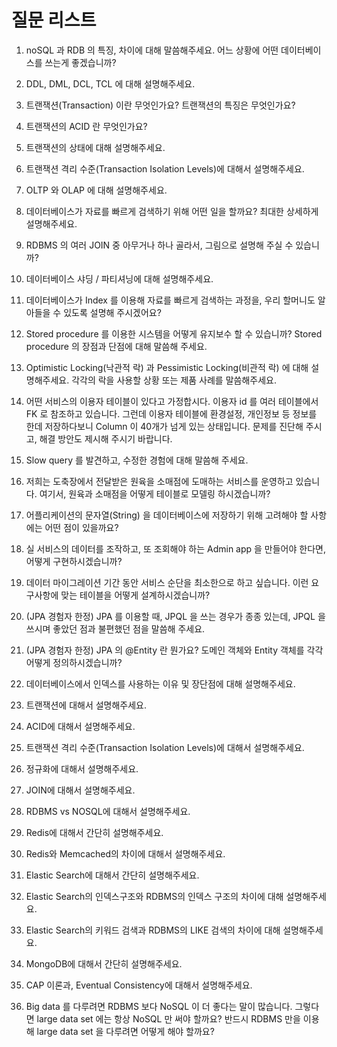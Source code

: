 # 질문 리스트

1. noSQL 과 RDB 의 특징, 차이에 대해 말씀해주세요. 어느 상황에 어떤 데이터베이스를 쓰는게 좋겠습니까?
2. DDL, DML, DCL, TCL 에 대해 설명해주세요.
3. 트랜잭션(Transaction) 이란 무엇인가요? 트랜잭션의 특징은 무엇인가요?
4. 트랜잭션의 ACID 란 무엇인가요?
5. 트랜잭션의 상태에 대해 설명해주세요.
6. 트랜잭션 격리 수준(Transaction Isolation Levels)에 대해서 설명해주세요.
7. OLTP 와 OLAP 에 대해 설명해주세요.
8. 데이터베이스가 자료를 빠르게 검색하기 위해 어떤 일을 할까요? 최대한 상세하게 설명해주세요.
9. RDBMS 의 여러 JOIN 중 아무거나 하나 골라서, 그림으로 설명해 주실 수 있습니까?
10. 데이터베이스 샤딩 / 파티셔닝에 대해 설명해주세요.
11. 데이터베이스가 Index 를 이용해 자료를 빠르게 검색하는 과정을, 우리 할머니도 알아들을 수 있도록 설명해 주시겠어요?
12. Stored procedure 를 이용한 시스템을 어떻게 유지보수 할 수 있습니까? Stored procedure 의 장점과 단점에 대해 말씀해 주세요.
13. Optimistic Locking(낙관적 락) 과 Pessimistic Locking(비관적 락) 에 대해 설명해주세요. 각각의 락을 사용할 상황 또는 제품 사례를 말씀해주세요.
14. 어떤 서비스의 이용자 테이블이 있다고 가정합시다. 이용자 id 를 여러 테이블에서 FK 로 참조하고 있습니다. 그런데 이용자 테이블에 환경설정, 개인정보 등 정보를 한데 저장하다보니 Column 이 40개가 넘게 있는 상태입니다. 문제를 진단해 주시고, 해결 방안도 제시해 주시기 바랍니다.
15. Slow query 를 발견하고, 수정한 경험에 대해 말씀해 주세요.
16. 저희는 도축장에서 전달받은 원육을 소매점에 도매하는 서비스를 운영하고 있습니다. 여기서, 원육과 소매점을 어떻게 테이블로 모델링 하시겠습니까?

17. 어플리케이션의 문자열(String) 을 데이터베이스에 저장하기 위해 고려해야 할 사항에는 어떤 점이 있을까요?

18. 실 서비스의 데이터를 조작하고, 또 조회해야 하는 Admin app 을 만들어야 한다면, 어떻게 구현하시겠습니까?
19. 데이터 마이그레이션 기간 동안 서비스 순단을 최소한으로 하고 싶습니다. 이런 요구사항에 맞는 테이블을 어떻게 설계하시겠습니까?
20. (JPA 경험자 한정) JPA 를 이용할 때, JPQL 을 쓰는 경우가 종종 있는데, JPQL 을 쓰시며 좋았던 점과 불편했던 점을 말씀해 주세요.
21. (JPA 경험자 한정) JPA 의 @Entity 란 뭔가요? 도메인 객체와 Entity 객체를 각각 어떻게 정의하시겠습니까?
22. 데이터베이스에서 인덱스를 사용하는 이유 및 장단점에 대해 설명해주세요.
23. 트랜잭션에 대해서 설명해주세요.
24. ACID에 대해서 설명해주세요.
25. 트랜잭션 격리 수준(Transaction Isolation Levels)에 대해서 설명해주세요.
26. 정규화에 대해서 설명해주세요.
27. JOIN에 대해서 설명해주세요.

28. RDBMS vs NOSQL에 대해서 설명해주세요.

29. Redis에 대해서 간단히 설명해주세요.

30. Redis와 Memcached의 차이에 대해서 설명해주세요.
31. Elastic Search에 대해서 간단히 설명해주세요.
32. Elastic Search의 인덱스구조와 RDBMS의 인덱스 구조의 차이에 대해 설명해주세요.
33. Elastic Search의 키워드 검색과 RDBMS의 LIKE 검색의 차이에 대해 설명해주세요.
34. MongoDB에 대해서 간단히 설명해주세요.
35. CAP 이론과, Eventual Consistency에 대해서 설명해주세요.

36. Big data 를 다루려면 RDBMS 보다 NoSQL 이 더 좋다는 말이 많습니다. 그렇다면 large data set 에는 항상 NoSQL 만 써야 할까요? 반드시 RDBMS 만을 이용해 large data set 을 다루려면 어떻게 해야 할까요?
